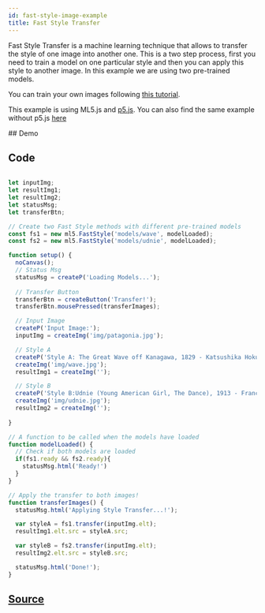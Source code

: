 ```yaml
---
id: fast-style-image-example
title: Fast Style Transfer
---
```


Fast Style Transfer is a machine learning technique that allows to transfer the style of one image into another one. This is a two step process, first you need to train a model on one particular style and then you can apply this style to another image. In this example we are using two pre-trained models.

You can train your own images following [this tutorial](#). 

This example is using ML5.js and [p5.js](https://p5js.org/). You can also find the same example without p5.js [here](https://github.com/ml5js/ml5-examples)

## Demo

<div id="example">
  <style>
    #example img {
      width: 250px;
      height: 250px;
    }
  </style>
</div>

<script src="assets/scripts/example-fast-style-image.js"></script>

## Code

```javascript

let inputImg;
let resultImg1;
let resultImg2;
let statusMsg;
let transferBtn;

// Create two Fast Style methods with different pre-trained models
const fs1 = new ml5.FastStyle('models/wave', modelLoaded);
const fs2 = new ml5.FastStyle('models/udnie', modelLoaded);

function setup() {
  noCanvas();
  // Status Msg
  statusMsg = createP('Loading Models...');
  
  // Transfer Button
  transferBtn = createButton('Transfer!');
  transferBtn.mousePressed(transferImages);

  // Input Image
  createP('Input Image:');
  inputImg = createImg('img/patagonia.jpg');

  // Style A
  createP('Style A: The Great Wave off Kanagawa, 1829 - Katsushika Hokusai');
  createImg('img/wave.jpg');
  resultImg1 = createImg('');

  // Style B
  createP('Style B:Udnie (Young American Girl, The Dance), 1913 - Francis Picabia');
  createImg('img/udnie.jpg');
  resultImg2 = createImg('');
  
}

// A function to be called when the models have loaded
function modelLoaded() {
  // Check if both models are loaded
  if(fs1.ready && fs2.ready){
    statusMsg.html('Ready!')
  }
}

// Apply the transfer to both images!
function transferImages() {
  statusMsg.html('Applying Style Transfer...!');

  var styleA = fs1.transfer(inputImg.elt);
  resultImg1.elt.src = styleA.src;

  var styleB = fs2.transfer(inputImg.elt);
  resultImg2.elt.src = styleB.src;

  statusMsg.html('Done!');
}
```

## [Source](https://github.com/ITPNYU/ml5/tree/master/examples/fast_style_transfer)